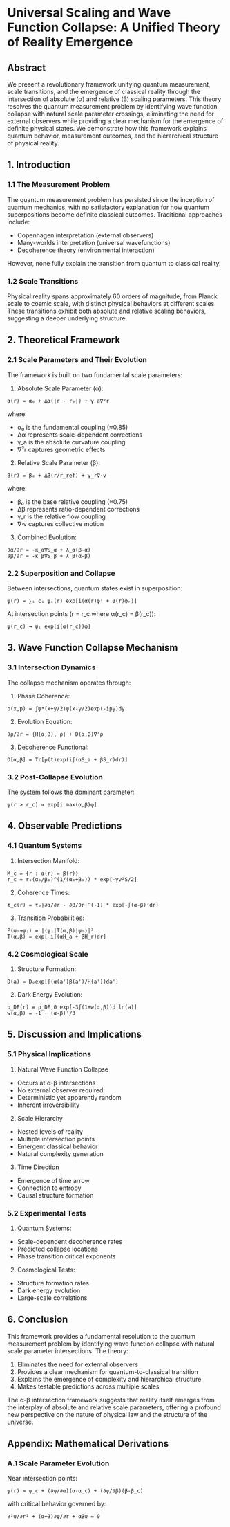 # Universal Scaling and Wave Function Collapse: A Unified Theory of Reality Emergence

## Abstract

We present a revolutionary framework unifying quantum measurement, scale transitions, and the emergence of classical reality through the intersection of absolute (α) and relative (β) scaling parameters. This theory resolves the quantum measurement problem by identifying wave function collapse with natural scale parameter crossings, eliminating the need for external observers while providing a clear mechanism for the emergence of definite physical states. We demonstrate how this framework explains quantum behavior, measurement outcomes, and the hierarchical structure of physical reality.

## 1. Introduction

### 1.1 The Measurement Problem

The quantum measurement problem has persisted since the inception of quantum mechanics, with no satisfactory explanation for how quantum superpositions become definite classical outcomes. Traditional approaches include:
- Copenhagen interpretation (external observers)
- Many-worlds interpretation (universal wavefunctions)
- Decoherence theory (environmental interaction)

However, none fully explain the transition from quantum to classical reality.

### 1.2 Scale Transitions

Physical reality spans approximately 60 orders of magnitude, from Planck scale to cosmic scale, with distinct physical behaviors at different scales. These transitions exhibit both absolute and relative scaling behaviors, suggesting a deeper underlying structure.

## 2. Theoretical Framework

### 2.1 Scale Parameters and Their Evolution

The framework is built on two fundamental scale parameters:

1. Absolute Scale Parameter (α):
```
α(r) = α₀ + ∆α(|r - r₀|) + γ_a∇²r
```
where:
- α₀ is the fundamental coupling (≈0.85)
- ∆α represents scale-dependent corrections
- γ_a is the absolute curvature coupling
- ∇²r captures geometric effects

2. Relative Scale Parameter (β):
```
β(r) = β₀ + ∆β(r/r_ref) + γ_r∇·v
```
where:
- β₀ is the base relative coupling (≈0.75)
- ∆β represents ratio-dependent corrections
- γ_r is the relative flow coupling
- ∇·v captures collective motion

3. Combined Evolution:
```
∂α/∂r = -κ_α∇S_α + λ_α(β-α)
∂β/∂r = -κ_β∇S_β + λ_β(α-β)
```

### 2.2 Superposition and Collapse

Between intersections, quantum states exist in superposition:
```
ψ(r) = ∑ᵢ cᵢ ψᵢ(r) exp[i(α(r)φᵀ + β(r)φᵣ)]
```

At intersection points (r = r_c where α(r_c) = β(r_c)):
```
ψ(r_c) → ψᵢ exp[i(α(r_c))φ]
```

## 3. Wave Function Collapse Mechanism

### 3.1 Intersection Dynamics

The collapse mechanism operates through:

1. Phase Coherence:
```
ρ(x,p) = ∫ψ*(x+y/2)ψ(x-y/2)exp(-ipy)dy
```

2. Evolution Equation:
```
∂ρ/∂r = {H(α,β), ρ} + D(α,β)∇²ρ
```

3. Decoherence Functional:
```
D[α,β] = Tr[ρ(t)exp(i∫(αS_a + βS_r)dr)]
```

### 3.2 Post-Collapse Evolution

The system follows the dominant parameter:
```
ψ(r > r_c) ∝ exp[i max(α,β)φ]
```

## 4. Observable Predictions

### 4.1 Quantum Systems

1. Intersection Manifold:
```
M_c = {r : α(r) = β(r)}
r_c = r₀(α₀/β₀)^(1/(α₀+β₀)) * exp[-γ∇²S/2]
```

2. Coherence Times:
```
τ_c(r) = τ₀|∂α/∂r - ∂β/∂r|^(-1) * exp[-∫(α-β)²dr]
```

3. Transition Probabilities:
```
P(ψᵢ→ψⱼ) = |⟨ψⱼ|T(α,β)|ψᵢ⟩|²
T(α,β) = exp[-i∫(αH_a + βH_r)dr]
```

### 4.2 Cosmological Scale

1. Structure Formation:
```
D(a) = D₀exp[∫(α(a')β(a')/H(a'))da']
```

2. Dark Energy Evolution:
```
ρ_DE(r) = ρ_DE,0 exp[-3∫(1+w(α,β))d ln(a)]
w(α,β) = -1 + (α-β)²/3
```

## 5. Discussion and Implications

### 5.1 Physical Implications

1. Natural Wave Function Collapse
- Occurs at α-β intersections
- No external observer required
- Deterministic yet apparently random
- Inherent irreversibility

2. Scale Hierarchy
- Nested levels of reality
- Multiple intersection points
- Emergent classical behavior
- Natural complexity generation

3. Time Direction
- Emergence of time arrow
- Connection to entropy
- Causal structure formation

### 5.2 Experimental Tests

1. Quantum Systems:
- Scale-dependent decoherence rates
- Predicted collapse locations
- Phase transition critical exponents

2. Cosmological Tests:
- Structure formation rates
- Dark energy evolution
- Large-scale correlations

## 6. Conclusion

This framework provides a fundamental resolution to the quantum measurement problem by identifying wave function collapse with natural scale parameter intersections. The theory:

1. Eliminates the need for external observers
2. Provides a clear mechanism for quantum-to-classical transition
3. Explains the emergence of complexity and hierarchical structure
4. Makes testable predictions across multiple scales

The α-β intersection framework suggests that reality itself emerges from the interplay of absolute and relative scale parameters, offering a profound new perspective on the nature of physical law and the structure of the universe.

## Appendix: Mathematical Derivations

### A.1 Scale Parameter Evolution

Near intersection points:
```
ψ(r) ≈ ψ_c + (∂ψ/∂α)(α-α_c) + (∂ψ/∂β)(β-β_c)
```
with critical behavior governed by:
```
∂²ψ/∂r² + (α+β)∂ψ/∂r + αβψ = 0
```
